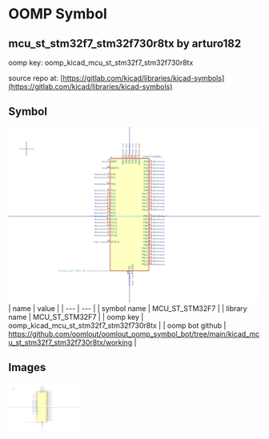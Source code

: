 # OOMP Symbol  
## mcu_st_stm32f7_stm32f730r8tx  by arturo182  
  
oomp key: oomp_kicad_mcu_st_stm32f7_stm32f730r8tx  
  
source repo at: [https://gitlab.com/kicad/libraries/kicad-symbols](https://gitlab.com/kicad/libraries/kicad-symbols)  
## Symbol  
  
[![working.png](working_600.png)](working.png)  
| name | value | 
| --- | --- | 
| symbol name | MCU_ST_STM32F7 | 
| library name | MCU_ST_STM32F7 | 
| oomp key | oomp_kicad_mcu_st_stm32f7_stm32f730r8tx | 
| oomp bot github | https://github.com/oomlout/oomlout_oomp_symbol_bot/tree/main/kicad_mcu_st_stm32f7_stm32f730r8tx/working | 
## Images  
  
[![working.png](working_140.png)](working.png)  
